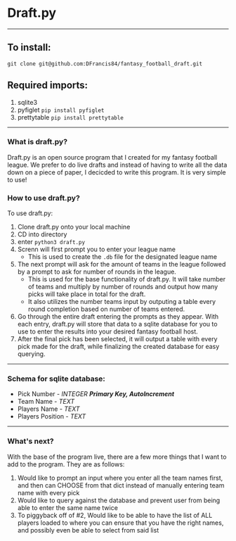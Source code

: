# Draft.py
---
## To install:
`git clone git@github.com:DFrancis84/fantasy_football_draft.git`
## Required imports:
1. sqlite3
2. pyfiglet `pip install pyfiglet`
3. prettytable `pip install prettytable`
---
### What is draft.py?
Draft.py is an open source program that I created for my fantasy football league.  We prefer to do live drafts and instead of having to write all the data down on a piece of paper, I decicded to write this program. It is very simple to use! 

### How to use draft.py?
To use draft.py:
1. Clone draft.py onto your local machine
2. CD into directory
3. enter `python3 draft.py`
4. Screnn will first prompt you to enter your league name
    * This is used to create the `.db` file for the designated league name
5. The next prompt will ask for the amount of teams in the league followed by a prompt to ask for number of rounds in the league.
    * This is used for the base functionality of draft.py.  It will take number of teams and multiply by number of rounds and output how many picks will take place in total for the draft.
    * It also utilizes the number teams input by outputing a table every round completion based on number of teams entered.
6. Go through the entire draft entering the prompts as they appear.  With each entry, draft.py will store that data to a sqlite database for you to use to enter the results into your desired fantasy football host.
7. After the final pick has been selected, it will output a table with every pick made for the draft, while finalizing the created database for easy querying.
---
### Schema for sqlite database:
- Pick Number - _INTEGER_ ***Primary Key, AutoIncrement***
- Team Name - _TEXT_
- Players Name - _TEXT_
- Players Position - _TEXT_
---
### What's next?
With the base of the program live, there are a few more things that I want to add to the program.  They are as follows:
1. Would like to prompt an input where you enter all the team names first, and then can CHOOSE from that dict instead of manually entering team name with every pick
2. Would like to query against the database and prevent user from being able to enter the same name twice
3. To piggyback off of #2, Would like to be able to have the list of ALL players loaded to where you can ensure that you have the right names, and possibly even be able to select from said list
